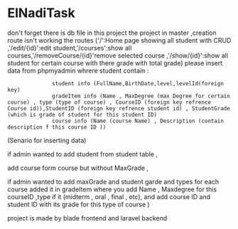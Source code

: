 # ElNadiTask
don't forget there is db file in this project 
the project in master ,creation route isn't working 
the routes ('/':Home page showing all student with CRUD ,'/edit/{id}':edit student,'/courses':show all courses,'/removeCourse/{id}'remove selected course ,'/show/{id}':show all student for certain course with there grade with total grade)
please insert data from phpmyadmin whrere student contain :

                  student info (FullName,BirthDate,level,levelId(foreign key)                                          
                  gradeItem info (Name , MaxDegree (max Degree for certain course) , type (type of course) , CourseID (foreign key refrence Course id)),StudentID (foreign key refrence student id) , StudentGrade (which is grade of student for this student ID)
                  course info (Name (course Name) , Description (contain description f this course ID ))

(Senario for inserting data)

if admin wanted to add student  from student table ,

add course form course but without MaxGrade , 

if admin wanted to add maxGrade and student garde and types for each course added it in gradeItem where you add Name , Maxdegree for this courseID ,type if it (midterm , oral , final , etc), and add course ID and student ID with its grade for this type of course )

project is made by blade frontend and laravel backend
